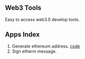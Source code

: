 ## Web3 Tools

Easy to access web3.0 develop tools.

## Apps Index

1. Generate ethereum address.  [code](pages/apps/evm/generate_new_address/)
2. Sign etherm message. 